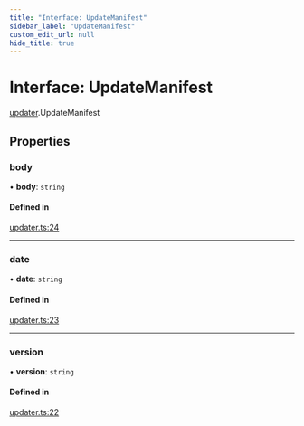 ```yaml
---
title: "Interface: UpdateManifest"
sidebar_label: "UpdateManifest"
custom_edit_url: null
hide_title: true
---
```


# Interface: UpdateManifest

[updater](../modules/updater.md).UpdateManifest

## Properties

### body

• **body**: `string`

#### Defined in

[updater.ts:24](https://github.com/tauri-apps/tauri/blob/2a65ac1/tooling/api/src/updater.ts#L24)

___

### date

• **date**: `string`

#### Defined in

[updater.ts:23](https://github.com/tauri-apps/tauri/blob/2a65ac1/tooling/api/src/updater.ts#L23)

___

### version

• **version**: `string`

#### Defined in

[updater.ts:22](https://github.com/tauri-apps/tauri/blob/2a65ac1/tooling/api/src/updater.ts#L22)
